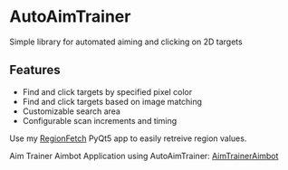 # AutoAimTrainer
Simple library for automated aiming and clicking on 2D targets


## Features

* Find and click targets by specified pixel color
* Find and click targets based on image matching  
* Customizable search area
* Configurable scan increments and timing


Use my [RegionFetch](https://github.com/JumbleBumble/RegionFetch) PyQt5 app to easily retreive region values.

Aim Trainer Aimbot Application using AutoAimTrainer: [AimTrainerAimbot](https://github.com/JumbleBumble/AimTrainerAimbot)
